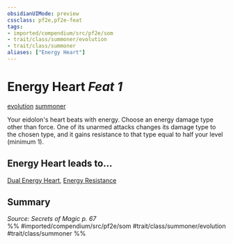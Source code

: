 ```yaml
---
obsidianUIMode: preview
cssclass: pf2e,pf2e-feat
tags:
- imported/compendium/src/pf2e/som
- trait/class/summoner/evolution
- trait/class/summoner
aliases: ["Energy Heart"]
---
```

# Energy Heart  *Feat 1*  
[evolution](evolution-som.md)  [summoner](rules/traits/summoner-som.md)  


Your eidolon's heart beats with energy. Choose an energy damage type other than force. One of its unarmed attacks changes its damage type to the chosen type, and it gains resistance to that type equal to half your level (minimum 1).

## Energy Heart leads to...

[Dual Energy Heart](dual-energy-heart-som.md), [Energy Resistance](energy-resistance-som.md)

## Summary

*Source: Secrets of Magic p. 67*  
%% #imported/compendium/src/pf2e/som #trait/class/summoner/evolution #trait/class/summoner %%